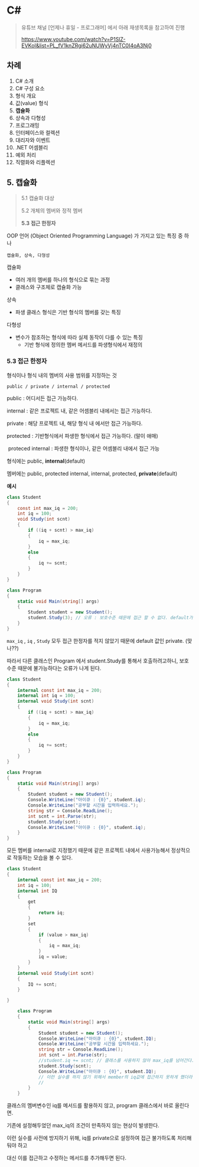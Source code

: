 # C# 

> 유튜브 채널 [언제나 휴일 - 프로그래머] 에서 아래 재생목록을 참고하여 진행
>
> https://www.youtube.com/watch?v=P1SlZ-EVKoI&list=PL_fV1knZRgi62uNUWyVj4nTC0I4oA3Nj0



## 차례

1. C# 소개
2. C# 구성 요소
3. 형식 개요
4. 값(value) 형식
5. **캡슐화**
6. 상속과 다형성
7. 프로그래밍
8. 인터페이스와 컬렉션
9. 대리자와 이벤트
10. .NET 어셈블리
11. 예외 처리
12. 직렬화와 리플렉션



## 5. 캡슐화

> 5.1 캡슐화 대상
>
> 5.2 개체의 멤버와 정적 멤버
>
> **5.3 접근 한정자**

OOP 언어 (Object Oriented Programming Language) 가 가지고 있는 특징 중 하나

```
캡슐화, 상속, 다형성
```

캡슐화

- 여러 개의 멤버를 하나의 형식으로 묶는 과정
- 클래스와 구조체로 캡슐화 가능

상속

- 파생 클래스 형식은 기반 형식의 멤버를 갖는 특징

다형성

- 변수가 참조하는 형식에 따라 실제 동작이 다를 수 있는 특징
  - 기반 형식에 정의한 멤버 메서드를 파생형식에서 재정의

### 5.3 접근 한정자

형식이나 형식 내의 멤버의 사용 범위를 지정하는 것

`public / private / internal / protected`

public : 어디서든 접근 가능하다.

internal : 같은 프로젝트 내, 같은 어셈블리 내에서는 접근 가능하다.

private : 해당 프로젝트 내, 해당 형식 내 에서만 접근 가능하다.

protected : 기반형식에서 파생한 형식에서 접근 가능하다. (말이 애매)

​	proteced internal : 파생한 형식이나, 같은 어셈블리 내에서 접근 가능



형식에는 public, **internal**(default)

멤버에는 public, protected internal, internal, protected, **private**(default)



**예시**

```c#
class Student
{
    const int max_iq = 200;
    int iq = 100;
    void Study(int scnt)
    {
        if ((iq + scnt) > max_iq)
        {
            iq = max_iq;
        }
        else
        {
            iq += scnt;
        }
    }
}

class Program
{
    static void Main(string[] args)
    {
        Student student = new Student();
        student.Study(3); // 오류 : 보호수준 때문에 접근 할 수 없다. default가 private이라서.
    }
}
```

`max_iq` , `iq` , `Study` 모두 접근 한정자를 적지 않았기 때문에 default 값인 private. (맞나??)

따라서 다른 클래스인 Program 에서 student.Study를 통해서 호출하려고하니, 보호수준 때문에 불가능하다는 오류가 나게 된다.



```c#
class Student
{
    internal const int max_iq = 200;
    internal int iq = 100;
    internal void Study(int scnt)
    {
        if ((iq + scnt) > max_iq)
        {
            iq = max_iq;
        }
        else
        {
            iq += scnt;
        }
    }
}

class Program
{
    static void Main(string[] args)
    {
        Student student = new Student();
        Console.WriteLine("아이큐 : {0}", student.iq);
        Console.WriteLine("공부할 시간을 입력하세요.");
        string str = Console.ReadLine();
        int scnt = int.Parse(str);
        student.Study(scnt);
        Console.WriteLine("아이큐 : {0}", student.iq);
    }
}
```

모든 멤버를 internal로 지정했기 때문에 같은 프로젝트 내에서 사용가능해서 정상적으로 작동하는 모습을 볼 수 있다.



```c#
class Student
{
    internal const int max_iq = 200;
    int iq = 100;
    internal int IQ
    {
        get
        {
            return iq;
        }
        set
        {
            if (value > max_iq)
            {
                iq = max_iq;
            }
            iq = value;
        }
    }
    internal void Study(int scnt)
    {
        IQ += scnt;
    }

}

    class Program
    {
        static void Main(string[] args)
        {
            Student student = new Student();
            Console.WriteLine("아이큐 : {0}", student.IQ);
            Console.WriteLine("공부할 시간을 입력하세요.");
            string str = Console.ReadLine();
            int scnt = int.Parse(str);
            //student.iq += scnt; // 클래스를 사용하지 않아 max_iq를 넘어간다.
            student.Study(scnt);
            Console.WriteLine("아이큐 : {0}", student.IQ);
            // 이런 실수를 하지 않기 위해서 member의 iq값에 접근하지 못하게 했더라면
            // 
        }
    }
```

클래스의  멤버변수인 iq를 메서드를 활용하지 않고, program 클래스에서 바로 올린다면.

기존에 설정해두었던 max_iq의 조건이 만족하지 않는 현상이 발생한다.

이런 실수를 사전에 방지하기 위해, iq를 private으로 설정하여 접근 불가하도록 처리해둬야 하고

대신 이를 접근하고 수정하는 메서드를 추가해두면 된다.